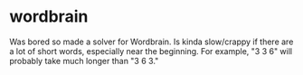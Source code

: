 # wordbrain

Was bored so made a solver for Wordbrain. Is kinda slow/crappy if there are a lot of short words, especially near the beginning. For example, "3 3 6" will probably take much longer than "3 6 3."

